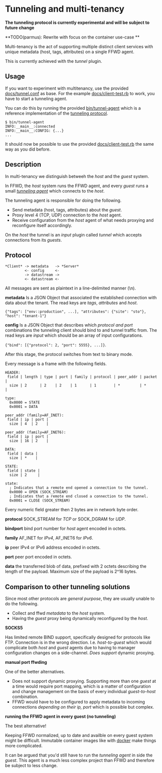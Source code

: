 # Tunneling and multi-tenancy

**The tunneling protocol is currently experimental and will be subject to
future change**

**TODO(parmus): Rewrite with focus on the container use-case **

Multi-tenancy is the act of supporting multiple distinct client services with
unique metadata (host, tags, attributes) on a single FFWD agent.

This is currently achieved with the *tunnel* plugin.

## Usage

If you want to experiment with multitenancy, use the provided
[docs/tunnel.conf](docs/tunnel.conf) as base.
For the example [docs/client-test.rb](docs/client-test.rb) to work, you have to
start a tunneling agent.

You can do this by running the provided [bin/tunnel-agent](bin/tunnel-agent)
which is a reference implementation of the [tunneling
protocol](#tunneling-and-multi-tenancy).

```
$ bin/tunnel-agent
INFO:__main__:connected
INFO:__main__:CONFIG: {...}
...
```

It should now be possible to use the provided
[docs/client-test.rb](docs/client-test.rb) the same way as you did before.

## Description

In multi-tenancy we distinguish betweeh the *host* and the *guest* system.

In FFWD, the *host* system runs the FFWD agent, and every *guest* runs a
small [*tunneling agent*](bin/tunnel-agent) which connects to the *host*.

The tunneling agent is responsible for doing the following.

* Send metadata (host, tags, attributes) about the *guest*.
* Proxy level 4 (TCP, UDP) connection to the *host* agent.
* Receive configuration from the *host* agent of what needs proxying and
  reconfigure itself accordingly.

On the *host* the tunnel is an *input* plugin called *tunnel* which accepts
connections from its *guests*.

## Protocol

```
*Client* -> metadata   -> *Server*
         <- config     <-
         -> datastream ->
         <- datastream <-
```

All messages are sent as plaintext in a line-delimited manner (\n).

**metadata** Is a JSON Object that associated the established connection with
data about the tenant.
The read keys are *tags*, *attributes* and *host*.

```{"tags": ["env::production", ...], "attributes": {"site": "sto"}, "host": "tenant-1"}```

**config** Is a JSON Object that describes which *protocol and port*
combinations the tunneling client should bind to and tunnel traffic from.
The read keys are *input* which should be an array of input configurations.

```{"bind": [{"protocol": 2, "port": 5555}, ...]}```.

After this stage, the protocol switches from text to binary mode.

Every message is a frame with the following fields.

```
HEADER:
 field | length | type | port | family | protocol | peer_addr | packet |
  size | 2      | 2    | 2    | 1      | 1        | *         | *      |

type:
  0x0000 = STATE
  0x0001 = DATA

peer_addr (family=AF_INET):
 field | ip | port |
  size | 4  | 2    |

peer_addr (family=AF_INET6):
 field | ip | port |
  size | 16 | 2    |

DATA:
 field | data |
  size | *    |

STATE:
 field | state |
  size | 2     |

state:
  ; Indicates that a remote end opened a connection to the tunnel.
  0x0000 = OPEN (SOCK_STREAM)
  ; Indicates that a remote end closed a connection to the tunnel.
  0x0001 = CLOSE (SOCK_STREAM)
```

Every numeric field greater then 2 bytes are in network byte order.

**protocol** SOCK_STREAM for *TCP* or SOCK_DGRAM for *UDP*.

**bindport** bind port number for *host* agent encoded in octets.

**family** AF_INET for *IPv4*, AF_INET6 for *IPv6*.

**ip** peer IPv4 or IPv6 address encoded in octets.

**port** peer port encoded in octets.

**data** the transferred blob of data, prefixed with 2 octets describing the
length of the payload. Maximum size of the payload is 2^16 bytes.

## Comparison to other tunneling solutions

Since most other protocols are *general purpose*, they are usually unable to do
the following.

* Collect and ffwd *metadata* to the *host* system.
* Having the *guest* proxy being dynamically reconfigured by the *host*.

**SOCKS5**

Has limited remote BIND support, specifically designed for protocols like FTP.
Connection is in the wrong direction. I.e. *host-to-guest* which would
complicate both *host* and *guest* agents due to having to manager
configuration changes on a side-channel.
*Does support* dynamic proxying.

**manual port ffwding**

One of the better alternatives.

* Does not support dynamic proxying.
  Supporting more than one *guest* at a time would require port mapping, which
  is a matter of configuration and change management on the basis of every
  individual *guest-to-host* combination.
* FFWD would have to be configured to apply metadata to incoming connections
  *depending on their ip, port* which is possible but complex.

**running the FFWD agent in every guest (no tunneling)**

The best alternative!

Keeping FFWD normalized, up to date and availble on every guest system might
be difficult. Immutable container images like with
[docker](http://www.docker.io/) make things more complicated.

It can be argued that you'd still have to run the *tunneling agent* in side the
*guest*.
This agent is a much less complex project than FFWD and therefore be subject
to less change.
